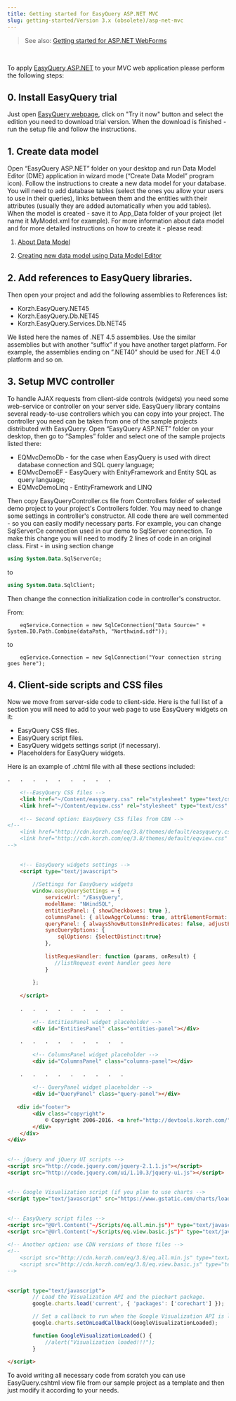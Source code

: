 ```yaml
---
title: Getting started for EasyQuery ASP.NET MVC
slug: getting-started/Version 3.x (obsolete)/asp-net-mvc
---
```



> See also: [Getting started for ASP.NET WebForms](//easyquery/docs/getting-started/asp-net-webforms)

&nbsp;             

To apply [EasyQuery ASP.NET](//easyquery#asp-net/) to your MVC web application please perform the following steps:

## 0. Install EasyQuery trial
Just open [EasyQuery webpage](/https://korzh.com/easyquery), click on "Try it now" button and select the edition you need to download trial version. 
When the download is finished - run the setup file and follow the instructions.

## 1. Create data model

Open “EasyQuery ASP.NET” folder on your desktop and run Data Model Editor (DME) application in wizard mode (“Create Data Model” program icon). Follow the instructions to create a new data model for your database. You will need to add database tables (select the ones you allow your users to use in their queries), links between them and the entities with their attributes (usually they are added automatically when you add tables). When the model is created - save it to App_Data folder of your project (let name it MyModel.xml for example). For more information about data model and for more detailed instructions on how to create it - please read:

   1. [About Data Model](/fundamentals/data-model)

   2. [Creating new data model using Data Model Editor](/https://korzh.com/easyquery/docs/getting-started/new-data-model)

## 2. Add references to EasyQuery libraries.

Then open your project and add the following assemblies to References list:

  - Korzh.EasyQuery.NET45
  - Korzh.EasyQuery.Db.NET45
  - Korzh.EasyQuery.Services.Db.NET45

We listed here the names of .NET 4.5 assemblies. Use the similar assemblies but with another “suffix” if you have another target platform. For example, the assemblies ending on ”.NET40” should be used for .NET 4.0 platform and so on.

## 3. Setup MVC controller

To handle AJAX requests from client-side controls (widgets) you need some web-service or controller on your server side. EasyQuery library contains several ready-to-use controllers which you can copy into your project. The controller you need can be taken from one of the sample projects distributed with EasyQuery. Open “EasyQuery ASP.NET” folder on your desktop, then go to “Samples” folder and select one of the sample projects listed there:

  - EQMvcDemoDb - for the case when EasyQuery is used with direct database connection and SQL query language;
  - EQMvcDemoEF - EasyQuery with EnityFramework and Entity SQL as query language;
  - EQMvcDemoLinq - EntityFramework and LINQ

Then copy EasyQueryController.cs file from Controllers folder of selected demo project to your project's Controllers folder. You may need to change some settings in controller's constructor. All code there are well commented - so you can easily modify necessary parts. For example, you can change SqlServerCe connection used in our demo to SqlServer connection. To make this change you will need to modify 2 lines of code in an original class. First - in using section change 

```sql
using System.Data.SqlServerCe;
```
to 

```sql
using System.Data.SqlClient;
```
 Then change the connection initialization code in controller's constructor.

From: 

``` .   .   .   .   .   .
    eqService.Connection = new SqlCeConnection("Data Source=" + System.IO.Path.Combine(dataPath, "Northwind.sdf"));
```
to

``` .   .   .   .   .   .
    eqService.Connection = new SqlConnection("Your connection string goes here");
```

## 4. Client-side scripts and CSS files

Now we move from server-side code to client-side. Here is the full list of a section you will need to add to your web page to use EasyQuery widgets on it:

  - EasyQuery CSS files.
  - EasyQuery script files.
  - EasyQuery widgets settings script (if necessary).
  - Placeholders for EasyQuery widgets.

Here is an example of .chtml file with all these sections included: 

```html
.   .   .   .   .   .   .   .   .
 
    <!--EasyQuery CSS files -->
    <link href="~/Content/easyquery.css" rel="stylesheet" type="text/css" media="screen" />
    <link href="~/Content/eqview.css" rel="stylesheet" type="text/css" />
 
    <!-- Second option: EasyQuery CSS files from CDN -->
<!--
    <link href="http://cdn.korzh.com/eq/3.8/themes/default/easyquery.css" rel="stylesheet" type="text/css" media="screen" />
    <link href="http://cdn.korzh.com/eq/3.8/themes/default/eqview.css" rel="stylesheet" type="text/css" media="screen" />
-->
 
 
    <!-- EasyQuery widgets settings -->
    <script type="text/javascript">
 
        //Settings for EasyQuery widgets 
        window.easyQuerySettings = {
            serviceUrl: "/EasyQuery",
            modelName: "NWindSQL",
            entitiesPanel: { showCheckboxes: true },
            columnsPanel: { allowAggrColumns: true, attrElementFormat: "{entity} {attr}", showColumnCaptions: true, adjustEntitiesMenuHeight: false },
            queryPanel: { alwaysShowButtonsInPredicates: false, adjustEntitiesMenuHeight: false, menuSearchBoxAfter: 20 },
            syncQueryOptions: {
                sqlOptions: {SelectDistinct:true}
            },
 
            listRequesHandler: function (params, onResult) {
               //listRequest event handler goes here
            }
 
        };
 
	</script>
 
    .   .   .   .   .   .   .   .   .
 
        <!-- EntitiesPanel widget placeholder -->
        <div id="EntitiesPanel" class="entities-panel"></div>
 
    .   .   .   .   .   .   .   .   .
 
        <!-- ColumnsPanel widget placeholder -->
        <div id="ColumnsPanel" class="columns-panel"></div>
 
    .   .   .   .   .   .   .   .   .
 
        <!-- QueryPanel widget placeholder -->
        <div id="QueryPanel" class="query-panel"></div>
 
   <div id="footer">
        <div class="copyright">
            © Copyright 2006-2016. <a href="http://devtools.korzh.com/" target="_blank">Korzh.com</a>
        </div>
    </div>
</div>
 
 
<!-- jQuery and jQuery UI scripts --> 
<script src="http://code.jquery.com/jquery-2.1.1.js"></script> 
<script src="http://code.jquery.com/ui/1.10.3/jquery-ui.js"></script>
 
 
<!-- Google Visualization script (if you plan to use charts --> 
<script type="text/javascript" src="https://www.gstatic.com/charts/loader.js"></script>
 
 
<!-- EasyQuery script files --> 
<script src="@Url.Content("~/Scripts/eq.all.min.js")" type="text/javascript"></script>
<script src="@Url.Content("~/Scripts/eq.view.basic.js")" type="text/javascript"></script>
 
<!-- Another option: use CDN versions of those files -->
<!--
    <script src="http://cdn.korzh.com/eq/3.8/eq.all.min.js" type="text/javascript"></script>
    <script src="http://cdn.korzh.com/eq/3.8/eq.view.basic.js" type="text/javascript"></script>
-->
 
 
<script type="text/javascript">
        // Load the Visualization API and the piechart package.
        google.charts.load('current', { 'packages': ['corechart'] }); 

        // Set a callback to run when the Google Visualization API is loaded.
        google.charts.setOnLoadCallback(GoogleVisualizationLoaded);

        function GoogleVisualizationLoaded() {
            //alert("Visualization loaded!!!");
        }
 
</script>
```
To avoid writing all necessary code from scratch you can use EasyQuery.cshtml view file from our sample project as a template and then just modify it according to your needs.